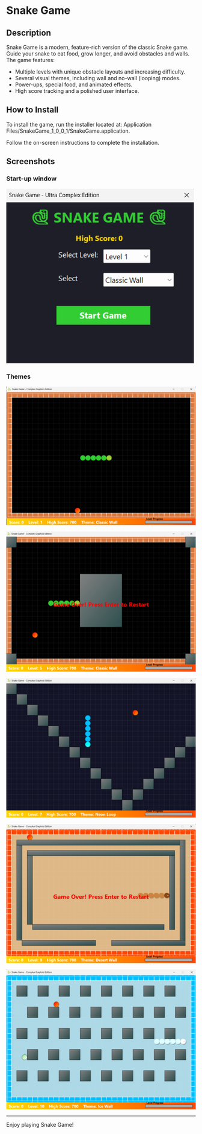 # Snake Game

## Description

Snake Game is a modern, feature-rich version of the classic Snake game. Guide your snake to eat food, grow longer, and avoid obstacles and walls. The game features:
- Multiple levels with unique obstacle layouts and increasing difficulty.
- Several visual themes, including wall and no-wall (looping) modes.
- Power-ups, special food, and animated effects.
- High score tracking and a polished user interface.

## How to Install

To install the game, run the installer located at: Application Files/SnakeGame_1_0_0_1/SnakeGame.application.

Follow the on-screen instructions to complete the installation.

## Screenshots

### Start-up window
![Project Screenshot](images/start-up_window.png)

### Themes
![Project Screenshot](images/Level_1_Cassic_Wall.png)

![Project Screenshot](images/Level_5_Forest_Loop.png)

![Project Screenshot](images/Level_7_Neon_Loop.png)

![Project Screenshot](images/Level_9_Desert_Wall.png)

![Project Screenshot](images/Level_10_Ice_Wall.png)

---

Enjoy playing Snake Game!